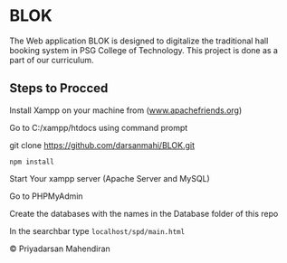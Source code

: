 # BLOK

The Web application BLOK is designed to digitalize the traditional hall booking system in PSG College of Technology. This project is done as a part of our curriculum.

## Steps to Procced

Install Xampp on your machine from (www.apachefriends.org)

Go to C:/xampp/htdocs using command prompt

git clone https://github.com/darsanmahi/BLOK.git

`npm install`

Start Your xampp server (Apache Server and MySQL)

Go to PHPMyAdmin

Create the databases with the names in the Database folder of this repo

In the searchbar type `localhost/spd/main.html`

© Priyadarsan Mahendiran

